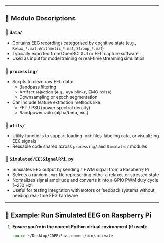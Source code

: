 
---

## 🧠 Module Descriptions

### 🔹 `data/`
- Contains EEG recordings categorized by cognitive state (e.g., `Relax_*.mat`, `Arithmetic_*.mat`, `Stroop_*.mat`)
- Typically exported from OpenBCI GUI or EEG capture software
- Used as input for model training or real-time streaming simulation

### 🔹 `processing/`
- Scripts to clean raw EEG data:
  - Bandpass filtering
  - Artifact rejection (e.g., eye blinks, EMG noise)
  - Downsampling or epoch segmentation
- Can include feature extraction methods like:
  - FFT / PSD (power spectral density)
  - Bandpower ratio (alpha/beta, etc.)

### 🔹 `utils/`
- Utility functions to support loading `.mat` files, labeling data, or visualizing EEG signals
- Reusable code shared across `processing/` and `Simulated/` modules

### 🔹 `Simulated/EEGSignalRPi.py`
- Simulates EEG output by sending a PWM signal from a Raspberry Pi
- Selects a random `.mat` file representing either a relaxed or stressed state
- Normalizes signal amplitude and converts it into a GPIO PWM duty cycle (~250 Hz)
- Useful for testing integration with motors or feedback systems without needing real-time EEG hardware

---

## 🧪 Example: Run Simulated EEG on Raspberry Pi

1. **Ensure you’re in the correct Python virtual environment (if used)**:
   ```bash
   source ~/Desktop/CDPR/Environment/bin/activate
